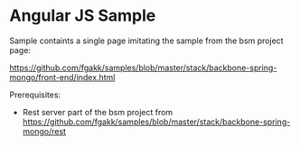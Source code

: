 Angular JS Sample
=======

Sample containts a single page imitating the sample from the bsm project page: 

https://github.com/fgakk/samples/blob/master/stack/backbone-spring-mongo/front-end/index.html

Prerequisites:

  - Rest server part of the bsm project from 
 https://github.com/fgakk/samples/blob/master/stack/backbone-spring-mongo/rest


  
